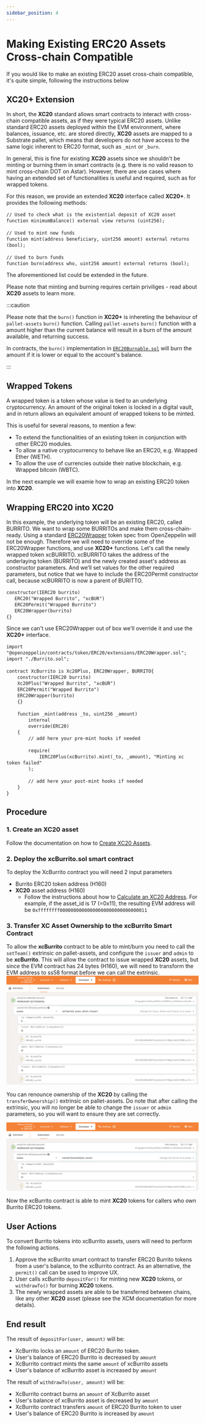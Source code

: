 ```yaml
---
sidebar_position: 4
---
```


# Making Existing ERC20 Assets Cross-chain Compatible

If you would like to make an existing ERC20 asset cross-chain compatible, it's quite simple, following the instructions below

## XC20+ Extension

In short, the **XC20** standard allows smart contracts to interact with cross-chain compatible assets, as if they were typical ERC20 assets.
Unlike standard ERC20 assets deployed within the EVM environment, where balances, issuance, etc. are stored directly, **XC20** assets are mapped to a Substrate pallet, which means that developers do not have access to the same logic inherent to ERC20 format, such as `_mint` or `_burn`.

In general, this is fine for existing **XC20** assets since we shouldn't be minting or burning them in smart contracts (e.g. there is no valid reason to mint cross-chain DOT on Astar). However, there are use cases where having an extended set of functionalities is useful and required, such as for wrapped tokens.

For this reason, we provide an extended **XC20** interface called **XC20+**. It provides the following methods:

```Solidity
// Used to check what is the existential deposit of XC20 asset
function minimumBalance() external view returns (uint256);

// Used to mint new funds
function mint(address beneficiary, uint256 amount) external returns (bool);

// Used to burn funds
function burn(address who, uint256 amount) external returns (bool);
```

The aforementioned list could be extended in the future.

Please note that minting and burning requires certain priviliges - read about **XC20** assets to learn more.

:::caution

Please note that the `burn()` function in **XC20+** is inhereting the behaviour of `pallet-assets` `burn()` function. Calling `pallet-assets` `burn()` function with a amount higher than the current balance will result in a burn of the amount available, and returning success.

In contracts, the `burn()` implementation in [`ERC20Burnable.sol`](https://github.com/OpenZeppelin/openzeppelin-contracts/blob/3214f6c2567f0e7938f481b0a6b5cd2fe3b13cdb/contracts/token/ERC20/ERC20.sol#L283) will burn the amount if it is lower or equal to the account's balance.

:::

## Wrapped Tokens

A wrapped token is a token whose value is tied to an underlying cryptocurrency. An amount of the original token is locked in a digital vault, and in return allows an equivalent amount of wrapped tokens to be minted.

This is useful for several reasons, to mention a few:

- To extend the functionalities of an existing token in conjunction with other ERC20 modules.
- To allow a native cryptocurrency to behave like an ERC20, e.g. Wrapped Ether (WETH).
- To allow the use of currencies outside their native blockchain, e.g. Wrapped bitcoin (WBTC).

In the next example we will examie how to wrap an existing ERC20 token into **XC20**.

## Wrapping ERC20 into XC20

In this example, the underlying token will be an existing ERC20, called BURRITO. We want to wrap some BURRITOs and make them cross-chain-ready. Using a standard [ERC20Wrapper](https://github.com/OpenZeppelin/openzeppelin-contracts/blob/master/contracts/token/ERC20/extensions/ERC20Wrapper.sol) token spec from OpenZeppelin will not be enough. Therefore we will need to override some of the ERC20Wrapper functions, and use **XC20+** functions.
Let's call the newly wrapped token xcBURRITO.
xcBURRITO takes the address of the underlaying token (BURRITO) and the newly created asset's address as constructor parameters. And we’ll set values for the other required parameters, but notice that we have to include the ERC20Permit constructor call, because xcBURRITO is now a parent of BURITTO.

```Solidity
constructor(IERC20 burrito)
   ERC20("Wrapped Burrito", "xcBUR")
   ERC20Permit("Wrapped Burrito")
   ERC20Wrapper(burrito)
{}
```

Since we can't use ERC20Wrapper out of box we'll override it and use the **XC20+** interface.

```Solidity
import "@openzeppelin/contracts/token/ERC20/extensions/ERC20Wrapper.sol";
import "./Burrito.sol";

contract XcBurrito is Xc20Plus, ERC20Wrapper, BURRITO{
    constructor(IERC20 burrito)
    Xc20Plus("Wrapped Burrito", "xcBUR")
    ERC20Permit("Wrapped Burrito")
    ERC20Wrapper(burrito)
    {}

    function _mint(address _to, uint256 _amount)
        internal
        override(ERC20)
    {
        // add here your pre-mint hooks if needed

        require(
            IERC20Plus(xcBurrito).mint(_to, _amount), "Minting xc token failed"
        );

        // add here your post-mint hooks if needed
    }
}
```

## Procedure

### 1. Create an XC20 asset

Follow the documentation on how to [Create XC20 Assets](/docs/learn/interoperability/xcm/building-with-xcm/create-xc20-assets.md).

### 2. Deploy the xcBurrito.sol smart contract

To deploy the XcBurrito contract you will need 2 input parameters

- Burrito ERC20 token address (H160)
- **XC20** asset address (H160)
  - Follow the instructions about how to [Calculate an XC20 Address](/docs/learn/interoperability/xcm/building-with-xcm/create-xc20-assets.md#calculate-xc20-precompile-address). For example, if the asset_id is 17 (=0x11), the resulting EVM address will be `0xffffffff00000000000000000000000000000011`

### 3. Transfer XC Asset Ownership to the xcBurrito Smart Contract

To allow the **xcBurrito** contract to be able to mint/burn you need to call the `setTeam()` extrinsic on pallet-assets, and configure the `issuer` and `admin` to be **xcBurrito**. This will allow the contract to issue wrapped **XC20** assets, but since the EVM contract has 24 bytes (H160), we will need to transform the EVM address to ss58 format before we can call the extrinsic.
![Set the team of XC20 asset by calling setTeam()](img/erc20-cross-chain-compatible-1.png)

You can renounce ownership of the **XC20** by calling the `transferOwnership()` extrinsic on pallet-assets. Do note that after calling the extrinsic, you will no longer be able to
change the `issuer` or `admin` parameters, so you will want to ensure they are set correctly.

![Renounce the ownership of an XC20 asset by calling transferOwnership()](img/erc20-cross-chain-compatible-2.png)

Now the xcBurrito contract is able to mint **XC20** tokens for callers who own Burrito ERC20 tokens.

## User Actions

To convert Burrito tokens into xcBurrito assets, users will need to perform the following actions.

1. Approve the xcBurrito smart contract to transfer ERC20 Burrito tokens from a user's balance, to the xcBurrito contract. As an alternative, the `permit()` call can be used to improve UX.
2. User calls xcBurrito `depositFor()` for minting new **XC20** tokens, or `withdrawTo()` for burning **XC20** tokens.
3. The newly wrapped assets are able to be transferred between chains, like any other **XC20** asset (please see the XCM documentation for more details).

## End result

The result of `depositFor(user, amount)` will be:

- XcBurrito locks an `amount` of ERC20 Burrito token.
- User's balance of ERC20 Burrito is decreased by `amount`
- XcBurrito contract mints the same `amount` of xcBurrito assets
- User's balance of xcBurrito asset is increased by `amount`

The result of `withdrawTo(user, amount)` will be:

- XcBurrito contract burns an `amount` of XcBurrito asset
- User's balance of xcBurrito asset is decreased by `amount`
- XcBurrito contract transfers `amount` of ERC20 Burrito token to user
- User's balance of ERC20 Burrito is increased by `amount`
